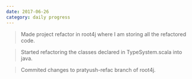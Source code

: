 ```yaml
---
date: 2017-06-26
category: daily progress
---
```


> Made project refactor in root4j where I am storing all the refactored code.

> Started refactoring the classes declared in TypeSystem.scala into java.

> Commited changes to pratyush-refac branch of root4j.




